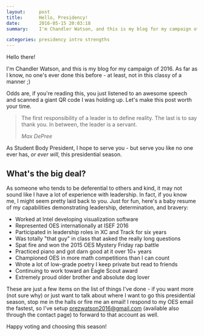 ```yaml
---
layout:     post
title:      Hello, Presidency! 
date:       2016-05-15 20:03:18
summary:    I'm Chandler Watson, and this is my blog for my campaign of 2016. As far as I know, no one's ever done this before - at least, not in this classy of a manner ;)

categories: presidency intro strengths
---
```


Hello there!

I'm Chandler Watson, and this is my blog for my campaign of 2016. As far as I know, no one's ever done this before - at least, not in this classy of a manner ;)

Odds are, if you're reading this, you just listened to an awesome speech and scanned a giant QR code I was holding up. Let's make this post worth your time.

<blockquote>
  <p>
    The first responsibility of a leader is to define reality. The last is to say thank you. In between, the leader is a servant.
  </p>
  <footer><cite title="Max DePree">Max DePree</cite></footer>
</blockquote>

As Student Body President, I hope to serve you - but serve you like no one ever has, <i>or ever will</i>, this presidential season.

## What's the big deal?

As someone who tends to be deferential to others and kind, it may not sound like I have a lot of experience with leadership. In fact, if you know me, I might seem pretty laid back to you. Just for fun, here's a baby resume of my capabilities demonstrating leadership, determination, and bravery:

* Worked at Intel developing visualization software
* Represented OES internationally at ISEF 2016
* Participated in leadership roles in XC and Track for six years
* Was totally "that guy" in class that asked the really long questions 
* Spat fire and won the 2015 OES Mystery Friday rap battle
* Practiced piano and got darn good at it over 10+ years
* Championed OES in more math competitions than I can count
* Wrote a lot of low-grade poetry I keep private but read to friends
* Continuing to work toward an Eagle Scout award
* Extremely proud older brother and absolute dog lover

These are just a few items on the list of things I've done - if you want more (not sure why) or just want to talk about where I want to go this presidential season, stop me in the halls or fire me an email! I respond to my OES email the fastest, so I've setup <prezwatson2016@gmail.com> (available also through the contact page) to forward to that account as well. 

Happy voting and choosing this season!
